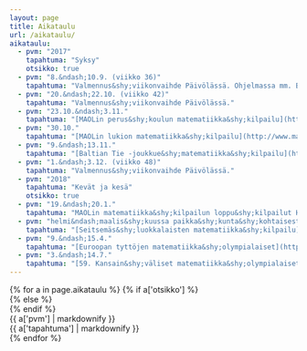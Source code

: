 ```yaml
---
layout: page
title: Aikataulu
url: /aikataulu/
aikataulu:
  - pvm: "2017"
    tapahtuma: "Syksy"
    otsikko: true
  - pvm: "8.&ndash;10.9. (viikko 36)"
    tapahtuma: "Valmennus&shy;viikonvaihde Päivölässä. Ohjelmassa mm. Baltian tie -joukkueen valintakoe."
  - pvm: "20.&ndash;22.10. (viikko 42)"
    tapahtuma: "Valmennus&shy;viikonvaihde Päivölässä."
  - pvm: "23.10.&ndash;3.11."
    tapahtuma: "[MAOLin perus&shy;koulun matematiikka&shy;kilpailu](http://www.maol.fi/kilpailut/4tieteenkisat/peruskoulun-matematiikkakilpailu/)"
  - pvm: "30.10."
    tapahtuma: "[MAOLin lukion matematiikka&shy;kilpailu](http://www.maol.fi/kilpailut/4tieteenkisat/lukion-matematiikka/)"
  - pvm: "9.&ndash;13.11."
    tapahtuma: "[Baltian Tie -joukkue&shy;matematiikka&shy;kilpailu](http://www.balticway17.dk/) Sorøssä Tanskassa."
  - pvm: "1.&ndash;3.12. (viikko 48)"
    tapahtuma: "Valmennus&shy;viikonvaihde Päivölässä."
  - pvm: "2018"
    tapahtuma: "Kevät ja kesä"
    otsikko: true
  - pvm: "19.&ndash;20.1."
    tapahtuma: "MAOLin matematiikka&shy;kilpailun loppu&shy;kilpailut Helsingissä"
  - pvm: "helmi&ndash;maalis&shy;kuussa paikka&shy;kunta&shy;kohtaisesti"
    tapahtuma: "[Seitsemäs&shy;luokkalaisten matematiikka&shy;kilpailu](http://matematiikkakilpailut.fi/seiskat/)"
  - pvm: "9.&ndash;15.4."
    tapahtuma: "[Euroopan tyttöjen matematiikka&shy;olympialaiset](https://www.egmo.org/egmos/egmo7/) Firenzessä"
  - pvm: "3.&ndash;14.7."
    tapahtuma: "[59. Kansain&shy;väliset matematiikka&shy;olympialaiset](http://www.imo2018.org/) Cluj-Napocassa Romaniassa"
---
```

<div class="list-group">
{% for a in page.aikataulu %}
{% if a['otsikko'] %}<div class="list-group-item-info row">{% else %}<div class="list-group-item row">{% endif %}
<div class="col-sm-3">{{ a['pvm'] | markdownify }}</div>
<div class="col-sm-9">{{ a['tapahtuma'] | markdownify }}</div>
</div>
{% endfor %}
</div>
